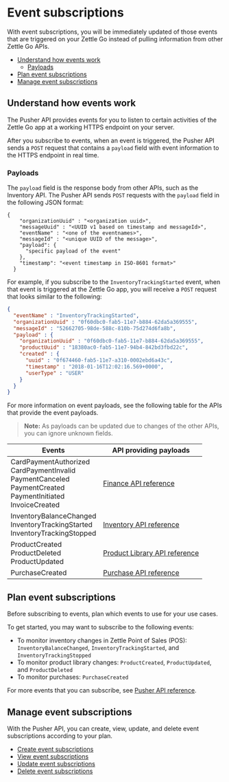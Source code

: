 Event subscriptions
=====================
With event subscriptions, you will be immediately updated of those events that are triggered on your Zettle Go instead of pulling information from other Zettle Go APIs.

* [Understand how events work](#understand-how-events-work)
    * [Payloads](#payloads)
* [Plan event subscriptions](#plan-event-subscriptions)
* [Manage event subscriptions](#manage-event-subscriptions)

## Understand how events work
The Pusher API provides events for you to listen to certain activities of the Zettle Go app at a working HTTPS endpoint on your server.

After you subscribe to events, when an event is triggered, the Pusher API sends a `POST` request that contains a `payload` field with event information to the HTTPS endpoint in real time.

### Payloads
The `payload` field is the response body from other APIs, such as the Inventory API. The Pusher API sends `POST` requests with the `payload` field in the following JSON format:

```
{
    "organizationUuid" : "<organization uuid>",
    "messageUuid" : "<UUID v1 based on timestamp and messageId>",
    "eventName" : "<one of the eventnames>",
    "messageId" : "<unique UUID of the message>",
    "payload": {
      "specific payload of the event"
    },
    "timestamp": "<event timestamp in ISO-8601 format>"
  }
```
For example, if you subscribe to the `InventoryTrackingStarted` event, when that event is triggered at the Zettle Go app, you will receive a `POST` request that looks similar to the following:

```json
{
  "eventName" : "InventoryTrackingStarted",
  "organizationUuid" : "0f60dbc0-fab5-11e7-b884-62da5a369555",
  "messageId" : "52662705-98de-588c-810b-75d274d6fa8b",
  "payload" : {
    "organizationUuid" : "0f60dbc0-fab5-11e7-b884-62da5a369555",
    "productUuid" : "18380ac0-fab5-11e7-94b4-842bd3fbd22c",
    "created" : {
      "uuid" : "0f674460-fab5-11e7-a310-0002ebd6a43c",
      "timestamp" : "2018-01-16T12:02:16.569+0000",
      "userType" : "USER"
    }
  }
}
```

For more information on event payloads, see the following table for the APIs that provide the event payloads.

> **Note:** As payloads can be updated due to changes of the other APIs, you can ignore unknown fields.

|<a name="payloadAPITable"/>Events |API providing payloads
|--- |---
|CardPaymentAuthorized<br>CardPaymentInvalid<br>PaymentCanceled<br>PaymentCreated<br>PaymentInitiated<br>InvoiceCreated |[Finance API reference](../../finance.adoc)
|InventoryBalanceChanged<br>InventoryTrackingStarted<br>InventoryTrackingStopped |[Inventory API reference](../../inventory.adoc)
|ProductCreated<br>ProductDeleted<br>ProductUpdated |[Product Library API reference](../../product-library.adoc)
|PurchaseCreated |[Purchase API reference](../../purchase.adoc)

<!-- Ask the team: are the payloads for ApplicationConnectionRemoved, PersonalAssertionDeleted, OrganizationUpdated, and OrganizationFeatureUpdated from the Pusher API? --> 


## Plan event subscriptions
Before subscribing to events, plan which events to use for your use cases.

To get started, you may want to subscribe to the following events:

* To monitor inventory changes in Zettle Point of Sales (POS): `InventoryBalanceChanged`, `InventoryTrackingStarted`, and `InventoryTrackingStopped`
* To monitor product library changes: `ProductCreated`, `ProductUpdated`, and `ProductDeleted`
* To monitor purchases: `PurchaseCreated`
<!-- We can extend this section to be more focused on use cases later on. -->

For more events that you can subscribe, see [Pusher API reference](../api-reference.md).

## Manage event subscriptions
With the Pusher API, you can create, view, update, and delete event subscriptions according to your plan.

* [Create event subscriptions](create-event-subscriptions.md)
* [View event subscriptions](view-event-subscriptions.md)
* [Update event subscriptions](update-event-subscriptions.md)
* [Delete event subscriptions](delete-event-subscriptions.md)

